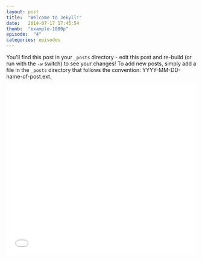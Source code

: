 ```yaml
---
layout: post
title:  "Welcome to Jekyll!"
date:   2014-07-17 17:45:54
thumb:  "example-1080p"
episode:  "4"
categories: episodes
---
```


You'll find this post in your `_posts` directory - edit this post and re-build
(or run with the `-w` switch) to see your changes!  To add new posts, simply
add a file in the `_posts` directory that follows the convention:
YYYY-MM-DD-name-of-post.ext.

<iframe
  width="100%"
  height="450px"
  src="//www.youtube.com/embed/xiVTGu92dw0"
  frameborder="0"
  allowfullscreen
></iframe>
